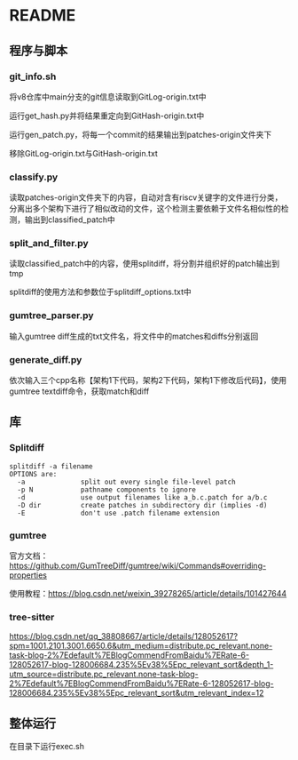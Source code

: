 # README

## 程序与脚本

### git_info.sh

将v8仓库中main分支的git信息读取到GitLog-origin.txt中

运行get_hash.py并将结果重定向到GitHash-origin.txt中

运行gen_patch.py，将每一个commit的结果输出到patches-origin文件夹下

移除GitLog-origin.txt与GitHash-origin.txt

### classify.py

读取patches-origin文件夹下的内容，自动对含有riscv关键字的文件进行分类，分离出多个架构下进行了相似改动的文件，这个检测主要依赖于文件名相似性的检测，输出到classified_patch中

### split_and_filter.py 

读取classified_patch中的内容，使用splitdiff，将分割并组织好的patch输出到tmp

splitdiff的使用方法和参数位于splitdiff_options.txt中

### gumtree_parser.py

输入gumtree diff生成的txt文件名，将文件中的matches和diffs分别返回

### generate_diff.py

依次输入三个cpp名称【架构1下代码，架构2下代码，架构1下修改后代码】，使用gumtree textdiff命令，获取match和diff

## 库

### Splitdiff

```
splitdiff -a filename
OPTIONS are:
  -a              split out every single file-level patch
  -p N            pathname components to ignore
  -d              use output filenames like a_b.c.patch for a/b.c
  -D dir          create patches in subdirectory dir (implies -d)
  -E              don't use .patch filename extension
```

### gumtree

官方文档：https://github.com/GumTreeDiff/gumtree/wiki/Commands#overriding-properties

使用教程：https://blog.csdn.net/weixin_39278265/article/details/101427644

### tree-sitter

https://blog.csdn.net/qq_38808667/article/details/128052617?spm=1001.2101.3001.6650.6&utm_medium=distribute.pc_relevant.none-task-blog-2%7Edefault%7EBlogCommendFromBaidu%7ERate-6-128052617-blog-128006684.235%5Ev38%5Epc_relevant_sort&depth_1-utm_source=distribute.pc_relevant.none-task-blog-2%7Edefault%7EBlogCommendFromBaidu%7ERate-6-128052617-blog-128006684.235%5Ev38%5Epc_relevant_sort&utm_relevant_index=12

## 整体运行

在目录下运行exec.sh
